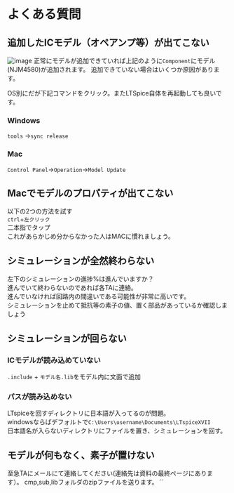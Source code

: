 # よくある質問


## 追加したICモデル（オペアンプ等）が出てこない
![image](https://user-images.githubusercontent.com/39611941/118907502-969d0480-b95a-11eb-82ee-f3cb7d63a8a5.png)
正常にモデルが追加できていれば上記のように`Component`にモデル(NJM4580)が追加されます。
追加できていない場合はいくつか原因があります。

OS別にだが下記コマンドをクリック。またLTSpice自体を再起動しても良いです。
### Windows
`tools` →`sync release`
### Mac
`Control Panel`→`Operation`→`Model Update`

## Macでモデルのプロパティが出てこない
以下の2つの方法を試す  
`ctrl`+`左クリック`  
二本指でタップ  
これがあらかじめ分からなかった人はMACに慣れましょう。  

## シミュレーションが全然終わらない
左下のシミュレーションの進捗%は進んでいますか？  
進んでいて終わらないのであれば各TAに連絡。  
進んでいなければ回路内の間違いである可能性が非常に高いです。   
シミュレーションを止めて抵抗等の素子の値、置く部品があっているか確認しましょう

## シミュレーションが回らない  

### ICモデルが読み込めていない
`.include` + `モデル名.lib`をモデル内に文面で追加

### パスが読み込めない
LTspiceを回すディレクトリに日本語が入ってるのが問題。    
windowsならばデフォルトで`C:\Users\username\Documents\LTspiceXVII`   
日本語名が入らないディレクトリにファイルを置き、シミュレーションを回す。

##  モデルが何もなく、素子が置けない
至急TAにメールにて連絡してください(連絡先は資料の最終ページにあります）。
cmp,sub,libフォルダのzipファイルを送ります。
``
